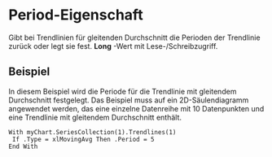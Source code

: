 
# Period-Eigenschaft

Gibt bei Trendlinien für gleitenden Durchschnitt die Perioden der Trendlinie zurück oder legt sie fest.  **Long** -Wert mit Lese-/Schreibzugriff.


## Beispiel

In diesem Beispiel wird die Periode für die Trendlinie mit gleitendem Durchschnitt festgelegt. Das Beispiel muss auf ein 2D-Säulendiagramm angewendet werden, das eine einzelne Datenreihe mit 10 Datenpunkten und eine Trendlinie mit gleitendem Durchschnitt enthält.


```
With myChart.SeriesCollection(1).Trendlines(1) 
 If .Type = xlMovingAvg Then .Period = 5 
End With
```

